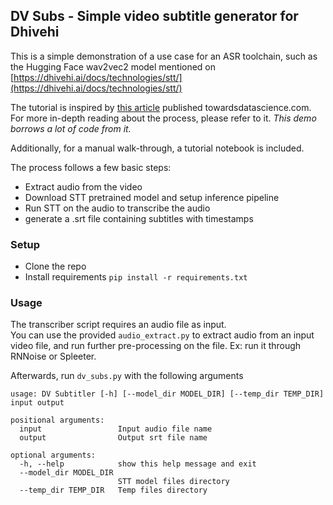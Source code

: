 ## DV Subs - Simple video subtitle generator for Dhivehi

This is a simple demonstration of a use case for an ASR toolchain,
such as the Hugging Face wav2vec2 model mentioned on
[https://dhivehi.ai/docs/technologies/stt/](https://dhivehi.ai/docs/technologies/stt/)

The tutorial is inspired by [this article](https://towardsdatascience.com/generating-subtitles-automatically-using-mozilla-deepspeech-562c633936a7)
published towardsdatascience.com. For more in-depth reading about 
the process, please refer to it. *This demo borrows a lot of code from it.*

Additionally, for a manual walk-through, a tutorial notebook
is included.

The process follows a few basic steps:
 * Extract audio from the video
 * Download STT pretrained model and setup inference pipeline
 * Run STT on the audio to transcribe the audio
 * generate a .srt file containing subtitles with timestamps

### Setup

* Clone the repo
* Install requirements `pip install -r requirements.txt`

### Usage

The transcriber script requires an audio file as input.  
You can use the provided `audio_extract.py` to extract
audio from an input video file, and run further pre-processing
on the file. Ex: run it through RNNoise or Spleeter.

Afterwards, run `dv_subs.py` with the following arguments

```shell
usage: DV Subtitler [-h] [--model_dir MODEL_DIR] [--temp_dir TEMP_DIR] input output

positional arguments:
  input                 Input audio file name
  output                Output srt file name

optional arguments:
  -h, --help            show this help message and exit
  --model_dir MODEL_DIR
                        STT model files directory
  --temp_dir TEMP_DIR   Temp files directory
```
